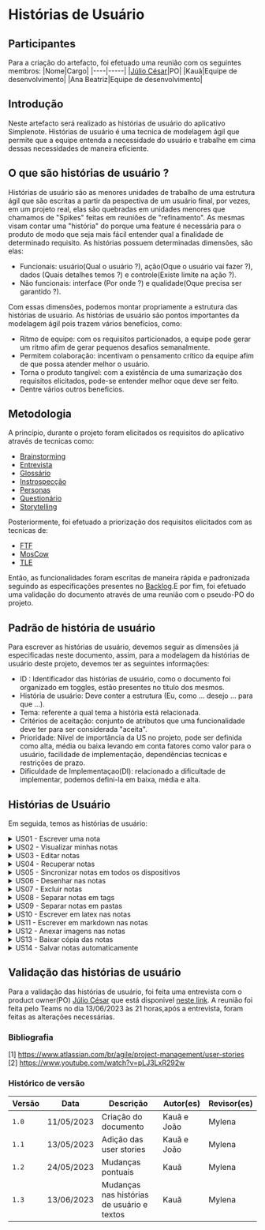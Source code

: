 # Histórias de Usuário
## Participantes
Para a criação do artefacto, foi efetuado uma reunião com os seguintes membros:
|Nome|Cargo|
|----|-----|
|[Júlio César](https://github.com/JulioDinizN)|PO|
|Kauã|Equipe de desenvolvimento|
|Ana Beatriz|Equipe de desenvolvimento|

## Introdução
Neste artefacto será realizado as histórias de usuário do aplicativo Simplenote. Histórias de usuário é uma tecnica de modelagem ágil que permite que a equipe entenda a necessidade do usuário e trabalhe em cima dessas necessidades de maneira eficiente.

## O que são histórias de usuário ?

Histórias de usuário são as menores unidades de trabalho de uma estrutura ágil que são escritas a partir da pespectiva de um usuário final, por vezes, em um projeto real, elas são quebradas em unidades menores que chamamos de "Spikes" feitas em reuniões de "refinamento". As mesmas visam contar uma "história" do porque uma feature é necessária para o produto de modo que seja mais fácil entender qual a finalidade de determinado requisito.
As histórias possuem determinadas dimensões, são elas:

- Funcionais: usuário(Qual o usuário ?), ação(Oque o usuário vai fazer ?), dados (Quais detalhes temos ?) e controle(Existe limite na ação ?).
- Não funcionais: interface (Por onde ?) e qualidade(Oque precisa ser garantido ?).

Com essas dimensões, podemos montar propriamente a estrutura das histórias de usuário. As histórias de usuário são pontos importantes da modelagem ágil pois trazem vários benefícios, como:

- Ritmo de equipe: com os requisitos particionados, a equipe pode gerar um ritmo afim de gerar pequenos desafios semanalmente.
- Permitem colaboração: incentivam o pensamento crítico da equipe afim de que possa atender melhor o usuário.
- Torna o produto tangível: com a existência de uma sumarização dos requisitos elicitados, pode-se entender melhor oque deve ser feito.
- Dentre vários outros beneficios.

## Metodologia
A princípio, durante o projeto foram elicitados os requisitos do aplicativo através de tecnicas como:

- [Brainstorming](https://github.com/Requisitos-de-Software/2023.1-Simplenote/blob/main/docs/elicitacao/brainstorming.md)
- [Entrevista](https://github.com/Requisitos-de-Software/2023.1-Simplenote/blob/main/docs/elicitacao/entrevista.md)
- [Glossário](https://github.com/Requisitos-de-Software/2023.1-Simplenote/blob/main/docs/elicitacao/glossario.md)
- [Instrospecção](https://github.com/Requisitos-de-Software/2023.1-Simplenote/blob/main/docs/elicitacao/Introspec%C3%A7%C3%A3o.md)
- [Personas](https://github.com/Requisitos-de-Software/2023.1-Simplenote/blob/main/docs/elicitacao/personas.md)
- [Questionário](https://github.com/Requisitos-de-Software/2023.1-Simplenote/blob/main/docs/elicitacao/questionario.md)
- [Storytelling](https://github.com/Requisitos-de-Software/2023.1-Simplenote/blob/main/docs/elicitacao/storytelling.md)
  
Posteriormente, foi efetuado a priorização dos requisitos elicitados com as tecnicas de:

- [FTF](https://github.com/Requisitos-de-Software/2023.1-Simplenote/blob/main/docs/elicitacao/Prioriza%C3%A7%C3%A3o/FirstthingsFirst.md)
- [MosCow](https://github.com/Requisitos-de-Software/2023.1-Simplenote/blob/main/docs/elicitacao/Prioriza%C3%A7%C3%A3o/MoScoW.md)
- [TLE](https://github.com/Requisitos-de-Software/2023.1-Simplenote/blob/main/docs/elicitacao/Prioriza%C3%A7%C3%A3o/ThreeLevelScale.md)

Então, as funcionalidades foram escritas de maneira rápida e padronizada seguindo as especificações presentes no [Backlog](https://github.com/Requisitos-de-Software/2023.1-Simplenote/blob/main/docs/modelagem/agil/backlog.md).E por fim, foi efetuado uma validação do documento através de uma reunião com o pseudo-PO do projeto.

## Padrão de história de usuário
Para escrever as histórias de usuário, devemos seguir as dimensões já especificadas neste documento, assim, para a modelagem da histórias de usuário deste projeto, devemos ter as seguintes informações:

- ID : Identificador das histórias de usuário, como o documento foi organizado em toggles, estão presentes no titulo dos mesmos.
- História de usuário: Deve conter a estrutura (Eu, como ... desejo ... para que ...).
- Tema: referente a qual tema a história está relacionada.
- Critérios de aceitação: conjunto de atributos que uma funcionalidade deve ter para ser considerada "aceita".
- Prioridade: Nível de importância da US no projeto, pode ser definida como alta, média ou baixa levando em conta fatores como valor para o usuário, facilidade de implementação, dependências tecnicas e restrições de prazo.
- Dificuldade de Implementaçao(DI): relacionado a dificultade de implementar, podemos defini-la em baixa, média e alta.

## Histórias de Usuário
Em seguida, temos as histórias de usuário:

<details>
   
   <summary>US01 - Escrever uma nota</summary>
   <table>
      <thead>
         <tr>
            <th>História de usuário</th>
            <th>Tema</th>
            <th>Critérios de aceitação</th>
            <th>Prioridade</th>
            <th>DI</th>
         </tr>
      </thead>
      <tbody>
         <tr>
           <td>Eu, como usuário, desejo escrever uma nota com tamanho de minha preferência para que eu possa desenvolver minhas notas na aplicação.</td>
           <td>Notas</td>
           <td>-O sistema deve permitir escrever notas de tamanho variável.</br>-O sistema deve salvar a nota em até 1 segundo.</br>-O sistema deve disponibilizar o salvamento automatico das notas.</td>
           <td>Alta</td>
           <td>Baixa</td>
         </tr>
      </tbody>
   </table>
   <div style="text-align: center">
      <p> Tabela 1: História de Usuário 1 (Fonte: Autores, 2023).</p>
   </div>
</details>

<details>
   <summary>US02 - Visualizar minhas notas</summary>
   <table>
      <thead>
         <tr>
            <th>História de usuário</th>
            <th>Tema</th>
            <th>Critérios de aceitação</th>
            <th>Prioridade</th>
            <th>DI</th>
         </tr>
      </thead>
      <tbody>
         <tr>
           <td>Eu, como usuário, desejo visualizar minhas notas, para que eu possa desenvolver minhas notas na aplicação.</td>
           <td>Notas</td>
           <td>-O sistema deve permitir visualizar minhas notas na aplicação.</br>-O sistema carregar as notas sem internet.</td>
           <td>Alta</td>
           <td>Baixa</td>
         </tr>
      </tbody>
   </table>
   <div style="text-align: center">
      <p> Tabela 2: História de Usuário 2 (Fonte: Autores, 2023).</p>
   </div>
</details>

<details>
   <summary>US03 - Editar notas</summary>
   <table>
      <thead>
         <tr>
            <th>História de usuário</th>
            <th>Tema</th>
            <th>Critérios de aceitação</th>
            <th>Prioridade</th>
            <th>DI</th>
         </tr>
      </thead>
      <tbody>
         <tr>
           <td>Eu, como usuário, desejo editar minhas notas, para que eu possa desenvolver minhas notas na aplicação.</td>
           <td>Notas</td>
           <td>-O sistema deve permitir editar as notas já criadas.</td>
           <td>Alta</td>
           <td>Baixa</td>
         </tr>
      </tbody>
   </table>
   <div style="text-align: center">
      <p> Tabela 3: História de Usuário 3 (Fonte: Autores, 2023).</p>
   </div>
</details>

<details>
   <summary>US04 - Recuperar notas</summary>
   <table>
      <thead>
         <tr>
            <th>História de usuário</th>
            <th>Tema</th>
            <th>Critérios de aceitação</th>
            <th>Prioridade</th>
            <th>DI</th>
         </tr>
      </thead>
      <tbody>
         <tr>
           <td>Eu, como usuário, desejo poder recuperar minhas notas após movê-las para a lixeira.</td>
           <td>Notas</td>
           <td>-O sistema deve ser capaz de recuperar notas deletados.</br>-O sistema deve disponibilizar as notas movidas para a lixeira para visualização</td>
           <td>Média</td>
           <td>Baixa</td>
         </tr>
      </tbody>
   </table>
   <div style="text-align: center">
      <p> Tabela 4: História de Usuário 4 (Fonte: Autores, 2023).</p>
   </div>
</details>

<details>
   <summary>US05 - Sincronizar notas em todos os dispositivos</summary>
   <table>
      <thead>
         <tr>
            <th>História de usuário</th>
            <th>Tema</th>
            <th>Critérios de aceitação</th>
            <th>Prioridade</th>
            <th>DI</th>
         </tr>
      </thead>
      <tbody>
         <tr>
           <td>Eu, Como usuário, desejo que minhas notas sejam sincronizadas automaticamente em todos os meus dispositivos, garantindo que eu tenha acesso atualizado em qualquer lugar.</td>
           <td>Sistema</td>
           <td>-O Aplicativo oferecer suporte para diversos sistemas operacionais.</br>-O aplicativo deve fornecer interfaces adaptadas para cada tipo de plataforma.</br>-O Aplicativo deve manter sempre as notas atualizadas em qualquer dispositivo</td>
           <td>Alta</td>
           <td>Baixa</td>
         </tr>
      </tbody>
   </table>
   <div style="text-align: center">
      <p> Tabela 5: História de Usuário 5 (Fonte: Autores, 2023).</p>
   </div>
</details>

<details>
   <summary>US06 - Desenhar nas notas</summary>
   <table>
      <thead>
         <tr>
            <th>História de usuário</th>
            <th>Tema</th>
            <th>Critérios de aceitação</th>
            <th>Prioridade</th>
            <th>DI</th>
         </tr>
      </thead>
      <tbody>
         <tr>
           <td>Eu como usuário, quero poder desenhar à mão livre em minhas notas para adicionar esboços, diagramas ou ideias visualmente.</td>
           <td>Sistema</td>
           <td>-O usuário deve ser fazer desenhos no aplicativo.</br>-O usuário deve ter em sua disposição elementos para montar diagramas.</td>
            <td>Baixa</td>
            <td>Média</td>
         </tr>
      </tbody>
   </table>
   <div style="text-align: center">
      <p> Tabela 6: História de Usuário 6 (Fonte: Autores, 2023).</p>
   </div>
</details>

<details>
   <summary>US07 - Excluir notas</summary>
   <table>
      <thead>
         <tr>
            <th>História de usuário</th>
            <th>Tema</th>
            <th>Critérios de aceitação</th>
            <th>Prioridade</th>
            <th>DI</th>
         </tr>
      </thead>
      <tbody>
         <tr>
           <td>Eu, como usuário, desejo excluir minhas notas para que eu possa me organizar melhor no aplicativo.</td>
           <td>Notas</td>
           <td>-O sistema deve ser capaz de excluir as notas.</br>-O sistema deve permitir haver uma "lixeira" para armazenar as notas excluidas </td>
           <td>Alta</td>
           <td>Baixa</td>
         </tr>
      </tbody>
   </table>
   <div style="text-align: center">
      <p> Tabela 7: História de Usuário 7 (Fonte: Autores, 2023).</p>
   </div>
</details>


<details>
   <summary>US08 - Separar notas em tags</summary>
   <table>
      <thead>
         <tr>
            <th>História de usuário</th>
            <th>Tema</th>
            <th>Critérios de aceitação</th>
            <th>Prioridade</th>
            <th>DI</th>
         </tr>
      </thead>
      <tbody>
         <tr>
           <td>Eu, como usuário, desejo separar minhas notas com tags, e filtrá-las caso queira.</td>
           <td>Notas</td>
           <td>-O sistema deve poder utilizar-se de tags editáveis. </br>-O sistema deve poder filtrar minhas notas usando as tags.</td>
           <td>Baixa</td>
           <td>Baixa</td>
        </tr>
      </tbody>
   </table>
   <div style="text-align: center">
      <p> Tabela 8: História de Usuário 8 (Fonte: Autores, 2023).</p>
   </div>
</details>

<details>
   <summary>US09 - Separar notas em pastas</summary>
   <table>
      <thead>
         <tr>
            <th>História de usuário</th>
            <th>Tema</th>
            <th>Critérios de aceitação</th>
            <th>Prioridade</th>
            <th>DI</th>
         </tr>
      </thead>
      <tbody>
         <tr>
           <td>Eu, como usuário, desejo separar minhas notas em pastas para que eu possa me organizar melhor no aplicativo.</td>
           <td>Notas</td>
           <td>-O sistema deve ser capaz de organizar as notas em pastas.</br>-O sistema deve ser capaz de pesquisar por estas pastas</br>-O sistema deve permitir a visualização de todas as pastas.</td>
           <td>Baixa</td>
           <td>Baixa</td>
         </tr>
      </tbody>
   </table>
   <div style="text-align: center">
      <p> Tabela 9: História de Usuário 9 (Fonte: Autores, 2023).</p>
   </div>
</details>

<details>
   <summary>US10 - Escrever em latex nas notas</summary>
   <table>
      <thead>
         <tr>
            <th>História de usuário</th>
            <th>Tema</th>
            <th>Critérios de aceitação</th>
            <th>Prioridade</th>
            <th>DI</th>
         </tr>
      </thead>
      <tbody>
         <tr>
           <td>Eu, como usuário, desejo escrever em Latex ou equivalentes para notas mais acadêmicas.</td>
           <td>Notas</td>
           <td>-O sistema deve permitir escrever em outros formatos como o Latex.</td>
           <td>Baixa</td>
           <td>Baixa</td>
         </tr>
      </tbody>
   </table>
   <div style="text-align: center">
      <p> Tabela 10: História de Usuário 10 (Fonte: Autores, 2023).</p>
   </div>
</details>

<details>
   <summary>US11 - Escrever em markdown nas notas</summary>
   <table>
      <thead>
         <tr>
            <th>História de usuário</th>
            <th>Tema</th>
            <th>Critérios de aceitação</th>
            <th>Prioridade</th>
            <th>DI</th>
         </tr>
      </thead>
      <tbody>
         <tr>
           <td>Eu, como usuário, desejo escrever em Markdown ou equivalente para notas mais bem formatadas.</td>
           <td>Notas</td>
           <td>-O sistema deve permitir escrever em Markdown.</td>
           <td>Baixa</td>
           <td>Baixa</td>
         </tr>
      </tbody>
   </table>
   <div style="text-align: center">
      <p> Tabela 11: História de Usuário 11 (Fonte: Autores, 2023).</p>
   </div>
</details>

<details>
   <summary>US12 - Anexar imagens nas notas</summary>
   <table>
      <thead>
         <tr>
            <th>História de usuário</th>
            <th>Tema</th>
            <th>Critérios de aceitação</th>
            <th>Prioridade</th>
            <th>DI</th>
         </tr>
      </thead>
      <tbody>
         <tr>
           <td>Eu, como usuário, desejo poder anexar imagens as minhas notas para maior dinamicidade com o aplicativo.</td>
           <td>Notas</td>
           <td>-O sistema deve permitir com que o usuário anexe imagens as notas.</br>-O sistema deve poder salvar essas imagens em até 1 segundo.</td>
           <td>Média</td>
           <td>Baixa</td>
         </tr>
      </tbody>
   </table>
   <div style="text-align: center">
      <p> Tabela 12: História de Usuário 12 (Fonte: Autores, 2023).</p>
   </div>
</details>

<details>
   <summary>US13 - Baixar cópia das notas</summary>
   <table>
      <thead>
         <tr>
            <th>História de usuário</th>
            <th>Tema</th>
            <th>Critérios de aceitação</th>
            <th>Prioridade</th>
            <th>DI</th>
         </tr>
      </thead>
      <tbody>
         <tr>
           <td> Eu, como usuário, desejo poder baixar uma cópia de uma nota no meu dispositivo para acessá-la offline ou para fins de backup.</td>
           <td>Notas</td>
           <td>-O usuário deve poder acessar a nota offline.</br>-O usuário deve poder baixar a cópia de uma nota na interface do aplicativo.</td>
           <td>Alta</td>
           <td>Baixa</td>
         </tr>
      </tbody>
   </table>
   <div style="text-align: center">
      <p> Tabela 13: História de Usuário 13 (Fonte: Autores, 2023).</p>
   </div>
</details>

<details>
   <summary>US14 - Salvar notas automaticamente</summary>
   <table>
      <thead>
         <tr>
            <th>História de usuário</th>
            <th>Tema</th>
            <th>Critérios de aceitação</th>
            <th>Prioridade</th>
            <th>DI</th>
         </tr>
      </thead>
      <tbody>
         <tr>
           <td>Eu como usuário, quero que minhas notas sejam salvas automaticamente enquanto eu as edito, para evitar perda de dados em caso de falhas ou interrupções inesperadas.</td>
           <td>Notas</td>
           <td>-O sistema deve salvar as notas automaticamente</td>
           <td>Alta</td>
           <td>Média</td>
         </tr>
      </tbody>
   </table>
   <div style="text-align: center">
      <p> Tabela 14: História de Usuário 14 (Fonte: Autores, 2023).</p>
   </div>
</details>


## Validação das histórias de usuário
Para a validação das histórias de usuário, foi feita uma entrevista com o product owner(PO) [Júlio César](https://github.com/JulioDinizN) que está disponivel [neste link](https://youtu.be/XFLfx9RYVpg). A reunião foi feita pelo Teams no dia 13/06/2023 às 21 horas,após a entrevista, foram feitas as alterações necessárias.

### Bibliografia
[1] https://www.atlassian.com/br/agile/project-management/user-stories </br>
[2] https://www.youtube.com/watch?v=pLJ3LxR292w

### Histórico de versão
| Versão | Data | Descrição| Autor(es)| Revisor(es)
|--|--|--|--|--|
| `1.0` |11/05/2023|Criação do documento| Kauã e João | Mylena |
|`1.1` |13/05/2023|Adição das user stories| Kauã e João | Mylena |
|`1.2`|24/05/2023|Mudanças pontuais |Kauã|Mylena|
|`1.3`|13/06/2023|Mudanças nas histórias de usuário e textos|Kauã|Mylena|
